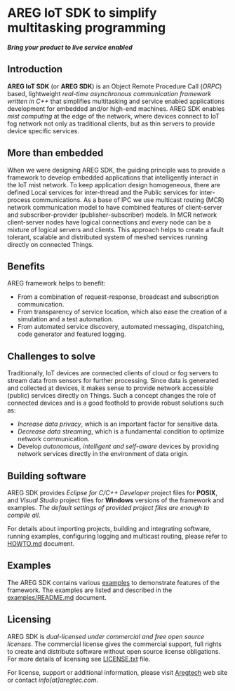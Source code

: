 # AREG IoT SDK to simplify multitasking programming

**_Bring your product to live service enabled_**

## Introduction

**AREG IoT SDK** (or **AREG SDK**) is an Object Remote Procedure Call (_ORPC_) based, lightweight _real-time asynchronous communication framework written in C++_ that simplifies multitasking and service enabled applications development for embedded and/or high-end machines. AREG SDK enables _mist computing_ at the edge of the network, where devices connect to IoT fog network not only as traditional clients, but as thin servers to provide device specific services.


## More than embedded

When we were designing AREG SDK, the guiding principle was to provide a framework to develop embedded applications that intelligently interact in the IoT mist network. To keep application design homogeneous, there are defined Local services for inter-thread and the Public services for inter-process communications. As a base of IPC we use multicast routing (MCR) network communication model to have combined features of client-server and subscriber-provider (publisher-subscriber) models. In MCR network client-server nodes have logical connections and every node can be a mixture of logical servers and clients. This approach helps to create a fault tolerant, scalable and distributed system of meshed services running directly on connected Things.


## Benefits

AREG framework helps to benefit:
* From a combination of request-response, broadcast and subscription communication.
* From transparency of service location, which also ease the creation of a simulation and a test automation.
* From automated service discovery, automated messaging, dispatching, code generator and featured logging.


## Challenges to solve

Traditionally, IoT devices are connected clients of cloud or fog servers to stream data from sensors for further processing. Since data is generated and collected at devices, it makes sense to provide network accessible (public) services directly on Things. Such a concept changes the role of connected devices and is a good foothold to provide robust solutions such as:
* _Increase data privacy_, which is an important factor for sensitive data. 
* _Decrease data streaming_, which is a fundamental condition to optimize network communication. 
* Develop _autonomous, intelligent and self-aware_ devices by providing network services directly in the environment of data origin. 


## Building software

AREG SDK provides _Eclipse for C/C++ Developer_ project files for **POSIX**, and _Visual Studio_ project files for **Windows** versions of the framework and examples. _The default settings of provided project files are enough to compile all_.

For details about importing projects, building and integrating software, running examples, configuring logging and multicast routing, please refer to [HOWTO.md](./docs/HOWTO.md) document.

## Examples

The AREG SDK contains various [examples](./examples/) to demonstrate features of the framework. The examples are listed and described in the [examples/README.md](./examples/README.md) document.

## Licensing
 
AREG SDK is _dual-licensed under commercial and free open source licenses_. The commercial license gives the commercial support, full rights to create and distribute software without open source license obligations. For more details of licensing see [LICENSE.txt](./LICENSE.txt) file.
 
For license, support or additional information, please visit [Aregtech](https://www.aregtech.com/) web site or contact _info[at]aregtec.com_.
